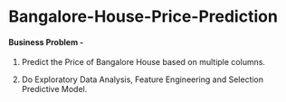 # Bangalore-House-Price-Prediction

#### Business Problem - 

1. Predict the Price of Bangalore House based on multiple columns.

2. Do Exploratory Data Analysis, Feature Engineering and Selection Predictive Model.
